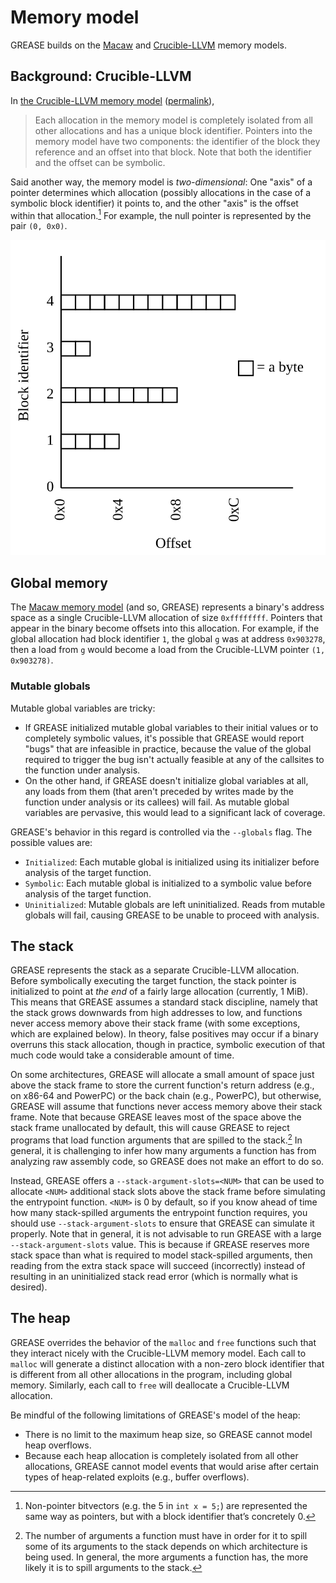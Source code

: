 # Memory model

GREASE builds on the [Macaw][macaw] and [Crucible-LLVM][crucible] memory models.

[macaw]: https://github.com/GaloisInc/macaw
[crucible]: https://github.com/GaloisInc/crucible

## Background: Crucible-LLVM

In [the Crucible-LLVM memory model][crucible-llvm-mem] ([permalink][crucible-llvm-mem-perma]),

[crucible-llvm-mem]: https://github.com/GaloisInc/crucible/blob/master/crucible-llvm/doc/memory-model.md
[crucible-llvm-mem-perma]: https://github.com/GaloisInc/crucible/blob/3bdafe4fe1ed03e49a4255082cfe4d2e4a524f4b/crucible-llvm/doc/memory-model.md

> Each allocation in the memory model is completely isolated from all other
> allocations and has a unique block identifier. Pointers into the memory model
> have two components: the identifier of the block they reference and an offset
> into that block. Note that both the identifier and the offset can be symbolic.

Said another way, the memory model is *two-dimensional*: One "axis" of a
pointer determines which allocation (possibly allocations in the case of a
symbolic block identifier) it points to, and the other "axis" is the offset
within that allocation.[^bv] For example, the null pointer is represented by
the pair `(0, 0x0)`.

<!-- regenerate with:
cabal run exe:grease-diagrams -- --output doc/mem.svg --width 400 --height 400
-->

![Crucible-LLVM memory](mem.svg)

## Global memory

The [Macaw memory model][macaw-mem] (and so, GREASE) represents a binary's
address space as a single Crucible-LLVM allocation of size `0xffffffff`.
Pointers that appear in the binary become offsets into this allocation. For
example, if the global allocation had block identifier `1`, the global `g`
was at address `0x903278`, then a load from `g` would become a load from the
Crucible-LLVM pointer `(1, 0x903278)`.

[macaw-mem]: https://galois.com/blog/2023/03/making-a-scalable-smt-based-machine-code-memory-model/

### Mutable globals

Mutable global variables are tricky:

- If GREASE initialized mutable global variables to their initial values or
  to completely symbolic values, it's possible that GREASE would report "bugs"
  that are infeasible in practice, because the value of the global required to
  trigger the bug isn't actually feasible at any of the callsites to the
  function under analysis.
- On the other hand, if GREASE doesn't initialize global variables at all, any
  loads from them (that aren't preceded by writes made by the function under
  analysis or its callees) will fail. As mutable global variables are pervasive,
  this would lead to a significant lack of coverage.

GREASE's behavior in this regard is controlled via the `--globals` flag. The
possible values are:

- `Initialized`: Each mutable global is initialized using its initializer before
  analysis of the target function.
- `Symbolic`: Each mutable global is initialized to a symbolic value before
  analysis of the target function.
- `Uninitialized`: Mutable globals are left uninitialized. Reads from mutable
  globals will fail, causing GREASE to be unable to proceed with analysis.

## The stack

GREASE represents the stack as a separate Crucible-LLVM allocation. Before
symbolically executing the target function, the stack pointer is initialized to
point at *the end* of a fairly large allocation (currently, 1 MiB). This means
that GREASE assumes a standard stack discipline, namely that the stack grows
downwards from high addresses to low, and functions never access memory above
their stack frame (with some exceptions, which are explained below). In theory,
false positives may occur if a binary overruns this stack allocation, though in
practice, symbolic execution of that much code would take a considerable amount
of time.

On some architectures, GREASE will allocate a small amount of space just above
the stack frame to store the current function's return address (e.g., on x86-64
and PowerPC) or the back chain (e.g., PowerPC), but otherwise, GREASE will
assume that functions never access memory above their stack frame. Note that
because GREASE leaves most of the space above the stack frame unallocated by
default, this will cause GREASE to reject programs that load function arguments
that are spilled to the stack.[^spilled] In general, it is challenging to infer
how many arguments a function has from analyzing raw assembly code, so GREASE
does not make an effort to do so.

Instead, GREASE offers a `--stack-argument-slots=<NUM>` that can be used to
allocate `<NUM>` additional stack slots above the stack frame before simulating
the entrypoint function. `<NUM>` is 0 by default, so if you know ahead of time
how many stack-spilled arguments the entrypoint function requires, you should
use `--stack-argument-slots` to ensure that GREASE can simulate it properly.
Note that in general, it is not advisable to run GREASE with a large
`--stack-argument-slots` value. This is because if GREASE reserves more stack
space than what is required to model stack-spilled arguments, then reading from
the extra stack space will succeed (incorrectly) instead of resulting in an
uninitialized stack read error (which is normally what is desired).

## The heap

GREASE overrides the behavior of the `malloc` and `free` functions such that
they interact nicely with the Crucible-LLVM memory model. Each call to `malloc`
will generate a distinct allocation with a non-zero block identifier that is
different from all other allocations in the program, including global memory.
Similarly, each call to `free` will deallocate a Crucible-LLVM allocation.

Be mindful of the following limitations of GREASE's model of the heap:

- There is no limit to the maximum heap size, so GREASE cannot model heap
  overflows.
- Because each heap allocation is completely isolated from all other
  allocations, GREASE cannot model events that would arise after certain types
  of heap-related exploits (e.g., buffer overflows).

[^bv]: Non-pointer bitvectors (e.g. the 5 in `int x = 5;`) are represented the same way as pointers, but with a block identifier that’s concretely 0.

[^spilled]: The number of arguments a function must have in order for it to
spill some of its arguments to the stack depends on which architecture is being
used. In general, the more arguments a function has, the more likely it is to
spill arguments to the stack.

<!-- Copyright (c) Galois, Inc. 2024. -->
